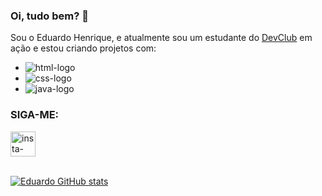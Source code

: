 ### Oi, tudo bem? :raising_hand:

Sou o Eduardo Henrique, e atualmente sou um estudante do <a href= "https://aulas.devclub.com.br/login/">DevClub</a> em ação e estou criando projetos com: 
  - <img src="https://img.shields.io/badge/HTML5-E34F26?style=for-the-badge&logo=html5&logoColor=white" alt="html-logo" />
  - <img src="https://img.shields.io/badge/CSS-239120?&style=for-the-badge&logo=css3&logoColor=white" alt="css-logo" />
  - <img src="https://img.shields.io/badge/JavaScript-F7DF1E?style=for-the-badge&logo=javascript&logoColor=black" alt="java-logo" />

### SIGA-ME: 

  <a href="https://www.instagram.com/duca_henriquee/">
  <img width="40px" src="https://i2.wp.com/www.multarte.com.br/wp-content/uploads/2019/03/logo-instagram-png-fundo-transparente9.png?resize=640%2C640&ssl=1" alt="insta-logo" />

  <br>![Eduardo GitHub stats](https://github-readme-stats.vercel.app/api?username=EduardoHenrique5&show_icons=true&theme=transparent)




  
